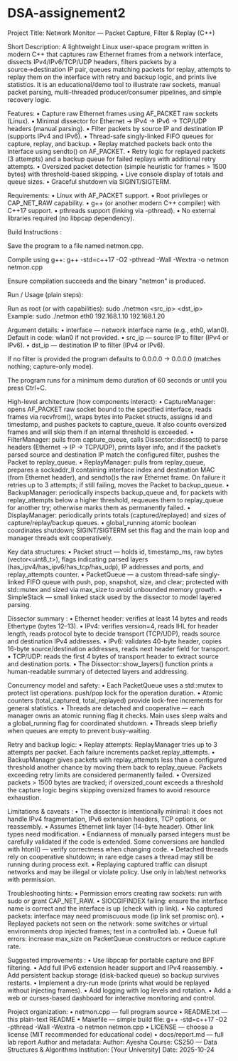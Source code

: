 # DSA-assignement2
Project Title:
Network Monitor — Packet Capture, Filter & Replay (C++)

Short Description:
A lightweight Linux user-space program written in modern C++ that captures raw Ethernet frames from a network interface, dissects IPv4/IPv6/TCP/UDP headers, filters packets by a source→destination IP pair, queues matching packets for replay, attempts to replay them on the interface with retry and backup logic, and prints live statistics. It is an educational/demo tool to illustrate raw sockets, manual packet parsing, multi-threaded producer/consumer pipelines, and simple recovery logic.

Features:
• Capture raw Ethernet frames using AF_PACKET raw sockets (Linux).
• Minimal dissector for Ethernet → IPv4 → IPv6 → TCP/UDP headers (manual parsing).
• Filter packets by source IP and destination IP (supports IPv4 and IPv6).
• Thread-safe singly-linked FIFO queues for capture, replay, and backup.
• Replay matched packets back onto the interface using sendto() on AF_PACKET.
• Retry logic for replayed packets (3 attempts) and a backup queue for failed replays with additional retry attempts.
• Oversized packet detection (simple heuristic for frames > 1500 bytes) with threshold-based skipping.
• Live console display of totals and queue sizes.
• Graceful shutdown via SIGINT/SIGTERM.

Requirements:
• Linux with AF_PACKET support.
• Root privileges or CAP_NET_RAW capability.
• g++ (or another modern C++ compiler) with C++17 support.
• pthreads support (linking via -pthread).
• No external libraries required (no libpcap dependency).

Build Instructions :

Save the program to a file named netmon.cpp.

Compile using g++: g++ -std=c++17 -O2 -pthread -Wall -Wextra -o netmon netmon.cpp

Ensure compilation succeeds and the binary "netmon" is produced.

Run / Usage (plain steps):

Run as root (or with capabilities): sudo ./netmon <interface> <src_ip> <dst_ip>
Example: sudo ./netmon eth0 192.168.1.10 192.168.1.20

Argument details:
• interface — network interface name (e.g., eth0, wlan0). Default in code: wlan0 if not provided.
• src_ip — source IP to filter (IPv4 or IPv6).
• dst_ip — destination IP to filter (IPv4 or IPv6).

If no filter is provided the program defaults to 0.0.0.0 -> 0.0.0.0 (matches nothing; capture-only mode).

The program runs for a minimum demo duration of 60 seconds or until you press Ctrl+C.

High-level architecture (how components interact):
• CaptureManager: opens AF_PACKET raw socket bound to the specified interface, reads frames via recvfrom(), wraps bytes into Packet structs, assigns id and timestamp, and pushes packets to capture_queue. It also counts oversized frames and will skip them if an internal threshold is exceeded.
• FilterManager: pulls from capture_queue, calls Dissector::dissect() to parse headers (Ethernet → IP → TCP/UDP), prints layer info, and if the packet’s parsed source and destination IP match the configured filter, pushes the Packet to replay_queue.
• ReplayManager: pulls from replay_queue, prepares a sockaddr_ll containing interface index and destination MAC (from Ethernet header), and sendto()s the raw Ethernet frame. On failure it retries up to 3 attempts; if still failing, moves the Packet to backup_queue.
• BackupManager: periodically inspects backup_queue and, for packets with replay_attempts below a higher threshold, requeues them to replay_queue for another try; otherwise marks them as permanently failed.
• DisplayManager: periodically prints totals (captured/replayed) and sizes of capture/replay/backup queues.
• global_running atomic boolean coordinates shutdown; SIGINT/SIGTERM set this flag and the main loop and manager threads exit cooperatively.

Key data structures:
• Packet struct — holds id, timestamp_ms, raw bytes (vector<uint8_t>), flags indicating parsed layers (has_ipv4/has_ipv6/has_tcp/has_udp), IP addresses and ports, and replay_attempts counter.
• PacketQueue<T> — a custom thread-safe singly-linked FIFO queue with push, pop, snapshot, size, and clear; protected with std::mutex and sized via max_size to avoid unbounded memory growth.
• SimpleStack<T> — small linked stack used by the dissector to model layered parsing.

Dissector summary :
• Ethernet header: verifies at least 14 bytes and reads Ethertype (bytes 12–13).
• IPv4: verifies version=4, reads IHL for header length, reads protocol byte to decide transport (TCP/UDP), reads source and destination IPv4 addresses.
• IPv6: validates 40-byte header, copies 16-byte source/destination addresses, reads next header field for transport.
• TCP/UDP: reads the first 4 bytes of transport header to extract source and destination ports.
• The Dissector::show_layers() function prints a human-readable summary of detected layers and addressing.

Concurrency model and safety:
• Each PacketQueue uses a std::mutex to protect list operations. push/pop lock for the operation duration.
• Atomic counters (total_captured, total_replayed) provide lock-free increments for general statistics.
• Threads are detached and cooperative — each manager owns an atomic running flag it checks. Main uses sleep waits and a global_running flag for coordinated shutdown.
• Threads sleep briefly when queues are empty to prevent busy-waiting.

Retry and backup logic:
• Replay attempts: ReplayManager tries up to 3 attempts per packet. Each failure increments packet.replay_attempts.
• BackupManager gives packets with replay_attempts less than a configured threshold another chance by moving them back to replay_queue. Packets exceeding retry limits are considered permanently failed.
• Oversized packets > 1500 bytes are tracked; if oversized_count exceeds a threshold the capture logic begins skipping oversized frames to avoid resource exhaustion.

Limitations & caveats :
• The dissector is intentionally minimal: it does not handle IPv4 fragmentation, IPv6 extension headers, TCP options, or reassembly.
• Assumes Ethernet link layer (14-byte header). Other link types need modification.
• Endianness of manually parsed integers must be carefully validated if the code is extended. Some conversions are handled with htonl() — verify correctness when changing code.
• Detached threads rely on cooperative shutdown; in rare edge cases a thread may still be running during process exit.
• Replaying captured traffic can disrupt networks and may be illegal or violate policy. Use only in lab/test networks with permission.

Troubleshooting hints:
• Permission errors creating raw sockets: run with sudo or grant CAP_NET_RAW.
• SIOCGIFINDEX failing: ensure the interface name is correct and the interface is up (check with ip link).
• No captured packets: interface may need promiscuous mode (ip link set <iface> promisc on).
• Replayed packets not seen on the network: some switches or virtual environments drop injected frames; test in a controlled lab.
• Queue full errors: increase max_size on PacketQueue constructors or reduce capture rate.

Suggested improvements :
• Use libpcap for portable capture and BPF filtering.
• Add full IPv6 extension header support and IPv4 reassembly.
• Add persistent backup storage (disk-backed queue) so backup survives restarts.
• Implement a dry-run mode (prints what would be replayed without injecting frames).
• Add logging with log levels and rotation.
• Add a web or curses-based dashboard for interactive monitoring and control.

Project organization:
• netmon.cpp — full program source
• README.txt — this plain-text README
• Makefile — simple build file: g++ -std=c++17 -O2 -pthread -Wall -Wextra -o netmon netmon.cpp
• LICENSE — choose a license (MIT recommended for educational code)
• docs/report.md — full lab report 
Author and metadata:
Author: Ayesha
Course: CS250 — Data Structures & Algorithms
Institution: [Your University]
Date: 2025-10-24
